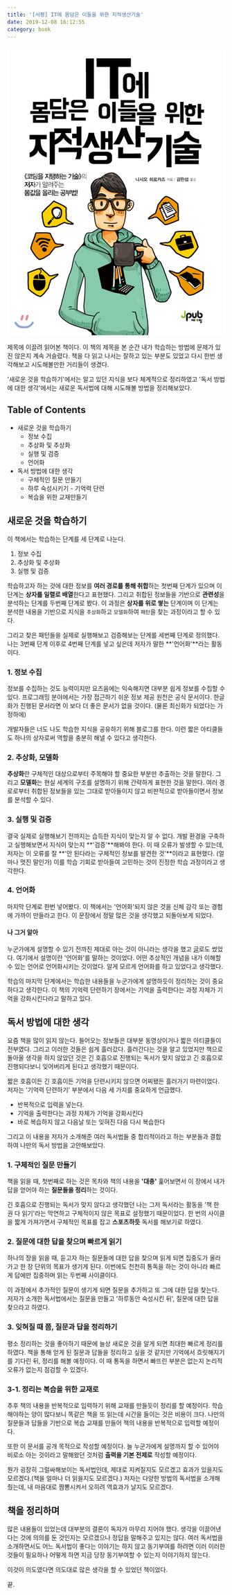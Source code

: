 ```yaml
---
title: '[서평] IT에 몸담은 이들을 위한 지적생산기술'
date: 2019-12-08 16:12:55
category: book
---
```


![book_cover](./images/it_produce_knowledge.jpg)

제목에 이끌려 읽어본 책이다. 이 책의 제목을 본 순간 내가 학습하는 방법에 문제가 있진 않은지 계속 거슬렸다. 책을 다 읽고 나서는 잘하고 있는 부분도 있었고 다시 한번 생각해보고 시도해볼만한 거리들이 생겼다.

'새로운 것을 학습하기'에서는 알고 있던 지식을 보다 체계적으로 정리하였고 '독서 방법에 대한 생각'에서는 새로운 독서법에 대해 시도해볼 방법을 정리해보았다.

## Table of Contents

- 새로운 것을 학습하기
  - 정보 수집
  - 추상화 및 추상화
  - 실행 및 검증
  - 언어화
- 독서 방법에 대한 생각
  - 구체적인 질문 만들기
  - 하루 숙성시키기 - 기억력 단련
  - 복습을 위한 교재만들기

## 새로운 것을 학습하기

이 책에서는 학습하는 단계를 세 단계로 나눈다.

1. 정보 수집
2. 추상화 및 추상화
3. 실행 및 검증

학습하고자 하는 것에 대한 정보를 **여러 경로를 통해 취합**하는 첫번째 단계가 있으며 이 단계는 **상자를 일렬로 배열**한다고 표현했다. 그리고 취합된 정보들을 기반으로 **관련성**을 분석하는 단계를 두번째 단계로 봤다. 이 과정은 **상자를 위로 쌓는** 단계이며 이 단계는 분석한 내용을 기반으로 지식을 `추상화`하고 `모델화`하여 `패턴`을 찾는 과정이라고 할 수 있다.

그리고 찾은 패턴들을 실제로 실행해보고 검증해보는 단계를 세번째 단계로 정의했다. 나는 3번째 단계 이후로 4번째 단계를 넣고 싶은데 저자가 말한 **'언어화'**라는 활동이다.

### 1. 정보 수집

정보를 수집하는 것도 능력이지만 요즈음에는 익숙해지면 대부분 쉽게 정보를 수집할 수 있다. 프로그래밍 분야에서는 가장 접근하기 쉬운 정보 제공 원천은 공식 문서이다. 한글화가 진행된 문서라면 이 보다 더 좋은 문서가 없을 것이다. (물론 최신화가 되었다는 가정하에)

개발자들은 너도 나도 학습한 지식을 공유하기 위해 블로그를 한다. 이런 짧은 아티클들도 하나의 상자로써 역할을 충분히 해낼 수 있다고 생각한다.

### 2. 추상화, 모델화

**추상화**란 구체적인 대상으로부터 주목해야 할 중요한 부분만 추출하는 것을 말한다. 그리고 **모델화**는 현실 세계의 구조를 설명하기 위해 간략하게 표현한 것을 말한다. 여러 경로로부터 취합된 정보들을 있는 그대로 받아들이지 않고 비판적으로 받아들이면서 정보를 분석할 수 있다.

### 3. 실행 및 검증

결국 실제로 실행해보기 전까지는 습득한 지식이 맞는지 알 수 없다. 개발 환경을 구축하고 실행해보면서 지식이 맞는지 **'검증'**해봐야 한다. 이 때 오류가 발생할 수 있는데, 저자는 이 오류를 잘 **'안 된다라는 구체적인 정보를 발견한 것'**이라고 표현했다. (얼마나 멋진 말인가) 이를 학습 기회로 받아들여 고민하는 것이 진정한 학습 과정이라고 생각한다.

### 4. 언어화

마지막 단계로 한번 넣어봤다. 이 책에서는 '언어화'되지 않은 것을 신체 감각 또는 경험에 가까이 만들라고 한다. 이 문장에서 정말 많은 것을 생각했고 되돌아보게 되었다.

#### 나 그거 알아

누군가에게 설명할 수 있기 전까진 제대로 아는 것이 아니라는 생각을 했고 [글](https://www.jbee.io/articles/essay/%EB%82%98%EB%8A%94%20%EC%96%B4%EB%96%BB%EA%B2%8C%20%EA%B0%9C%EB%B0%9C%20%EA%B3%B5%EB%B6%80%EB%A5%BC%20%ED%96%88%EB%82%98,%202%ED%8E%B8)로도 썼었다. 여기에서 설명이란 '언어화'를 말하는 것이었다. 어떤 추상적인 개념을 내가 이해할 수 있는 언어로 언어화시키는 것이었다. 알게 모르게 언어화를 하고 있었다고 생각했다.

학습의 마지막 단계에서는 학습한 내용들을 누군가에게 설명하듯이 정리하는 것이 중요하다고 생각한다. 이 책의 기억력 단련하기 장에서는 기억을 출력한다는 과정 자체가 기억을 강화시킨다라고 말하고 있다.

## 독서 방법에 대한 생각

요즘 책을 많이 읽지 않는다. 들어오는 정보들은 대부분 동영상이거나 짧은 아티클들이 전부였다. 그리고 이러한 것들은 쉽게 흘러갔다. 흘러간다는 것을 알고 있었지만 책으로 돌아올 생각을 하지 않았던 것은 긴 호흡으로 진행되는 독서가 맞지 않았고 긴 호흡으로 진행되다보니 잊어버리게 된다고 생각했기 때문이다.

짧은 호흡이든 긴 호흡이든 기억을 단련시키지 않으면 어찌됐든 흘러가기 마련이었다. 저자는 '기억력 단련하기' 부분에서 다음 세 가지를 중요하게 언급했다.

- 반복적으로 입력을 넣는다.
- 기억을 출력한다는 과정 자체가 기억을 강화시킨다
- 바로 복습하지 않고 다음날 또는 잊혀진 다음 다시 복습한다

그리고 이 내용을 저자가 소개해준 여러 독서법들 중 합리적이라고 하는 부분들과 결합하여 나만의 독서 방법을 고안해보았다.

### 1. 구체적인 질문 만들기

책을 읽을 때, 첫번째로 하는 것은 목차와 책의 내용을 **'대충'** 훑어보면서 이 장에서 내가 답을 얻어야 하는 **질문들을 정리**하는 것이다.

긴 호흡으로 진행되는 독서가 맞지 않다고 생각했던 나는 그저 독서라는 활동을 '책 한 권 다 읽기'라는 막연하고 구체적이지 않은 목표로 설정했기 때문이었다. 한 번의 사이클을 짧게 가져가면서 구체적인 목표를 잡고 **스포츠하듯** 독서를 해보기로 하였다.

### 2. 질문에 대한 답을 찾으며 빠르게 읽기

하나의 장을 읽을 때, 듣고자 하는 질문들에 대한 답을 찾으며 읽게 되면 집중도가 올라가고 한 장 단위의 목표가 생기게 된다. 이번에도 천천히 통독을 하는 것이 아니라 빠르게 답에만 집중하며 읽는 두번째 사이클이다.

이 과정에서 추가적인 질문이 생기게 되면 질문을 추가하고 또 그에 대한 답을 찾는다. 저자가 소개한 독서법에서는 질문을 만들고 '하루동안 숙성시킨 뒤', 질문에 대한 답을 찾으라고 하였다.

### 3. 잊혀질 때 쯤, 질문과 답을 정리하기

평소 정리하는 것을 좋아하기 때문에 늘상 새로운 것을 알게 되면 최대한 빠르게 정리를 하였다. 책을 통해 얻게 된 질문과 답들을 정리하고 싶을 것 같지만 기억에서 흐릿해지기를 기다린 뒤, 정리를 해볼 예정이다. 이 때 통독을 하면서 빠뜨린 부분은 없는지 논리적 오류가 없는지 점검할 수 있겠다.

### 3-1. 정리는 복습을 위한 교재로

추후 책의 내용을 반복적으로 입력하기 위해 교재를 만들듯이 정리를 할 예정이다. 학습해야하는 양이 많다보니 똑같은 책을 또 읽는데 시간을 들이는 것은 비용이 크다. 나만의 질문들과 답들을 기반으로 복습 교재를 만들어 책의 내용을 반복적으로 입력할 예정이다.

또한 이 문서를 공개 목적으로 작성할 예정이다. 늘 누군가에게 설명까지 할 수 있어야 비로소 아는 것이라고 말해왔던 것처럼 **출력을 기본 전제로** 작성할 예정이다.

뭔가 굉장히 그럴싸해보이는 독서법인데, 제대로 지켜질지도 모르겠고 효과가 있을지도 모르겠다.(책을 얼마나 더 읽을지도 모르겠다.) 저자는 다양한 방법의 독서법을 소개해줬는데, 내 마음대로 짬뽕시켜서 오히려 역효과가 날지도 모르겠다.

## 책을 정리하며

많은 내용들이 있었는데 대부분의 결론이 독자가 마무리 지어야 했다. 생각을 이끌어낸다는 것에 의의를 둔 것인지는 모르겠으나 정답을 말해주고 있지는 않다. 여러 독서법을 소개하면서도 어느 독서법이 좋다는 이야기는 하지 않고 동기부여를 하려면 이러 이러한 것들이 필요하나 어떻게 하면 지금 당장 동기부여할 수 있는지 이야기하지 않는다.

이것이 의도였다면 의도대로 많은 생각을 할 수 있었던 책이었다.

끝.

